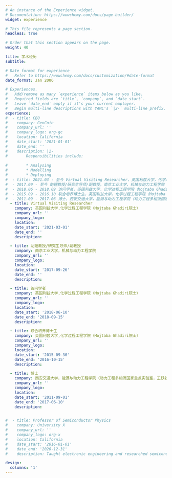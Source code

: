 ```yaml
---
# An instance of the Experience widget.
# Documentation: https://wowchemy.com/docs/page-builder/
widget: experience

# This file represents a page section.
headless: true

# Order that this section appears on the page.
weight: 40

title: 学术经历
subtitle:

# Date format for experience
#   Refer to https://wowchemy.com/docs/customization/#date-format
date_format: Jan 2006

# Experiences.
#   Add/remove as many `experience` items below as you like.
#   Required fields are `title`, `company`, and `date_start`.
#   Leave `date_end` empty if it's your current employer.
#   Begin multi-line descriptions with YAML's `|2-` multi-line prefix.
experience:
#  - title: CEO
#    company: GenCoin
#    company_url: ''
#    company_logo: org-gc
#    location: California
#    date_start: '2021-01-01'
#    date_end: ''
#    description: |2-
#        Responsibilities include:
        
#        * Analysing
#        * Modelling
#        * Deploying
#  - title: 2021.03 - 至今 Virtual Visiting Researcher，英国利兹大学，化学过程工程学院（Mojtaba Ghadiri院士）
#  - 2017.09 - 至今 助理教授/研究生导师/副教授，南京工业大学，机械与动力工程学院
#  - 2018.06 - 2018.09 访问学者，英国利兹大学，化学过程工程学院（Mojtaba Ghadiri院士）
#  - 2015.09 - 2016.10 联合培养博士生，英国利兹大学，化学过程工程学院（Mojtaba Ghadiri院士）
#  - 2011.09 - 2017.06 博士，西安交通大学，能源与动力工程学院（动力工程多相流国家重点实验室，王跃社教授，隶属院士团队）
  - title: Virtual Visiting Researcher
    company: 英国利兹大学,化学过程工程学院（Mojtaba Ghadiri院士）
    company_url: ''
    company_logo: 
    location: 
    date_start: '2021-03-01'
    date_end: ''
    description: 

  - title: 助理教授/研究生导师/副教授
    company: 南京工业大学，机械与动力工程学院
    company_url: ''
    company_logo: 
    location: 
    date_start: '2017-09-26'
    date_end: ''
    description: 

  - title: 访问学者
    company: 英国利兹大学,化学过程工程学院（Mojtaba Ghadiri院士）
    company_url: ''
    company_logo: 
    location: 
    date_start: '2018-06-10'
    date_end: '2018-09-15'
    description: 

  - title: 联合培养博士生
    company: 英国利兹大学,化学过程工程学院（Mojtaba Ghadiri院士）
    company_url: ''
    company_logo: 
    location: 
    date_start: '2015-09-30'
    date_end: '2016-10-15'
    description: 

  - title: 博士
    company: 西安交通大学，能源与动力工程学院（动力工程多相流国家重点实验室，王跃社教授，隶属院士团队）
    company_url: ''
    company_logo: 
    location: 
    date_start: '2011-09-01'
    date_end: '2017-06-10'
    description: 


#  - title: Professor of Semiconductor Physics
#    company: University X
#    company_url: ''
#    company_logo: org-x
#    location: California
#    date_start: '2016-01-01'
#    date_end: '2020-12-31'
#    description: Taught electronic engineering and researched semiconductor physics.

design:
  columns: '1'
---
```

